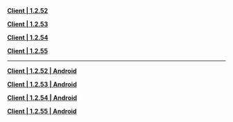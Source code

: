 **[Client | 1.2.52](https://bhrpg-prod.oss-accelerate.aliyuncs.com/client/beta/20230721171538_y2EaII853Kump3Ig/StarRail_1.2.52.zip)**

**[Client | 1.2.53](https://bhrpg-prod.oss-accelerate.aliyuncs.com/client/beta/20230729142604_Oj6agNnMhOcYdLkw/StarRail_1.2.53.zip)**

**[Client | 1.2.54](https://bhrpg-prod.oss-accelerate.aliyuncs.com/client/beta/20230804180553_T2uaIvDBbB8v7Xhk/StarRail_1.2.54.zip)**

**[Client | 1.2.55](https://bhrpg-prod.oss-accelerate.aliyuncs.com/client/beta/20230810102800_XAstN2dtJfJhKk81/StarRail_1.2.55.zip)**

---

**[Client | 1.2.52 | Android](https://bhrpg-prod.oss-accelerate.aliyuncs.com/client/beta/20230721171538_y2EaII853Kump3Ig/StarRail_1.2.52.apk)**

**[Client | 1.2.53 | Android](https://bhrpg-prod.oss-accelerate.aliyuncs.com/client/beta/20230729142604_Oj6agNnMhOcYdLkw/StarRail_1.2.53.apk)**

**[Client | 1.2.54 | Android](https://bhrpg-prod.oss-accelerate.aliyuncs.com/client/beta/20230804180553_T2uaIvDBbB8v7Xhk/StarRail_1.2.54.apk)**

**[Client | 1.2.55 | Android](https://bhrpg-prod.oss-accelerate.aliyuncs.com/client/beta/20230810102800_XAstN2dtJfJhKk81/StarRail_1.2.55.apk)**